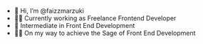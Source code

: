 - 👋 Hi, I’m @faizzmarzuki
- 👨‍💻 Currently working as Freelance Frontend Developer
- 🎨 Intermediate in Front End Development
- 🦸‍♂️ On my way to achieve the Sage of Front End Development

<!---
faizzmarzuki/faizzmarzuki is a ✨ special ✨ repository because its `README.md` (this file) appears on your GitHub profile.
You can click the Preview link to take a look at your changes.
--->
